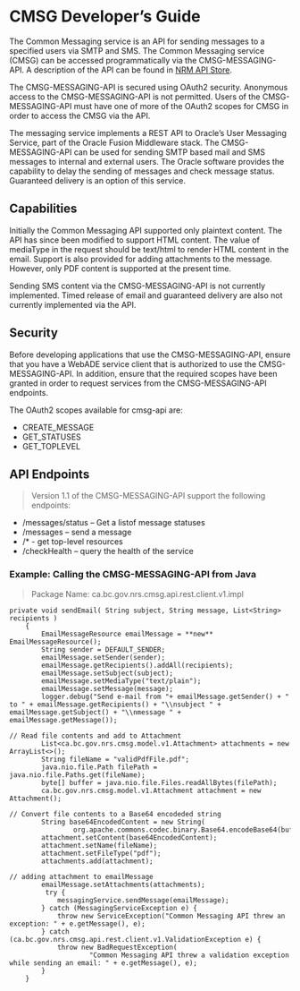 # CMSG Developer’s Guide

The Common Messaging service is an API for sending messages to a specified users via SMTP and SMS. The Common Messaging service (CMSG) can be accessed programmatically via the CMSG-MESSAGING-API. A description of the API can be found in [NRM API Store](https://apistore.nrs.gov.bc.ca/store/apis/info?name=cmsg-messaging-api&version=v1&provider=admin).  

The CMSG-MESSAGING-API is secured using OAuth2 security. Anonymous access to the CMSG-MESSAGING-API is not permitted. Users of the CMSG-MESSAGING-API must have one of more of the OAuth2 scopes for CMSG in order to access the CMSG via the API.  

The messaging service implements a REST API to Oracle’s User Messaging Service, part of the Oracle Fusion Middleware stack. The CMSG-MESSAGING-API can be used for sending SMTP based mail and SMS messages to internal and external users. The Oracle software provides the capability to delay the sending of messages and check message status. Guaranteed delivery is an option of this service.  

## Capabilities  

Initially the Common Messaging API supported only plaintext content. The API has since been modified to support HTML content. The value of mediaType in the request should be text/html to render HTML content in the email. Support is also provided for adding attachments to the message. However, only PDF content is supported at the present time.  

Sending SMS content via the CMSG-MESSAGING-API is not currently implemented. Timed release of email and guaranteed delivery are also not currently implemented via the API.  

## Security  


Before developing applications that use the CMSG-MESSAGING-API, ensure that you have a WebADE service client that is authorized to use the CMSG-MESSAGING-API. In addition, ensure that the required scopes have been granted in order to request services from the CMSG-MESSAGING-API endpoints.  

The OAuth2 scopes available for cmsg-api are:  

-   CREATE_MESSAGE  
-   GET_STATUSES  
-   GET_TOPLEVEL  

## API Endpoints  
> Version 1.1 of the CMSG-MESSAGING-API support the following endpoints:  

-   /messages/status – Get a listof message statuses  
-   /messages – send a message  
-   /\* - get top-level resources  
-   /checkHealth – query the health of the service  

### Example: Calling the CMSG-MESSAGING-API from Java
> Package Name: ca.bc.gov.nrs.cmsg.api.rest.client.v1.impl  

```
private void sendEmail( String subject, String message, List<String>
recipients )
    {
        EmailMessageResource emailMessage = **new** EmailMessageResource();
        String sender = DEFAULT_SENDER;
        emailMessage.setSender(sender);
        emailMessage.getRecipients().addAll(recipients);
        emailMessage.setSubject(subject);
        emailMessage.setMediaType("text/plain");
        emailMessage.setMessage(message);
        logger.debug("Send e-mail from "+ emailMessage.getSender() + " to " + emailMessage.getRecipients() + "\\nsubject " + emailMessage.getSubject() + "\\nmessage " + emailMessage.getMessage());

// Read file contents and add to Attachment 
        List<ca.bc.gov.nrs.cmsg.model.v1.Attachment> attachments = new ArrayList<>();
        String fileName = "validPdfFile.pdf";
        java.nio.file.Path filePath = java.nio.file.Paths.get(fileName);
        byte[] buffer = java.nio.file.Files.readAllBytes(filePath);
        ca.bc.gov.nrs.cmsg.model.v1.Attachment attachment = new Attachment();

// Convert file contents to a Base64 encodeded string
        String base64EncodedContent = new String(
                org.apache.commons.codec.binary.Base64.encodeBase64(buffer));
        attachment.setContent(base64EncodedContent);
        attachment.setName(fileName);
        attachment.setFileType("pdf");
        attachments.add(attachment);

// adding attachment to emailMessage
        emailMessage.setAttachments(attachments);
         try {
            messagingService.sendMessage(emailMessage);
        } catch (MessagingServiceException e) {
            throw new ServiceException("Common Messaging API threw an exception: " + e.getMessage(), e);
        } catch (ca.bc.gov.nrs.cmsg.api.rest.client.v1.ValidationException e) {
            throw new BadRequestException(
                    "Common Messaging API threw a validation exception while sending an email: " + e.getMessage(), e);
        }
    }
```  
